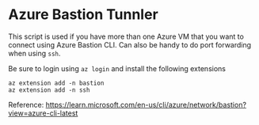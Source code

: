 # Azure Bastion Tunnler

This script is used if you have more than one Azure VM that you want to connect using Azure Bastion CLI. Can also be handy to do port forwarding when using `ssh`.

Be sure to login using `az login` and install the following extensions
```
az extension add -n bastion
az extension add -n ssh
```

Reference: https://learn.microsoft.com/en-us/cli/azure/network/bastion?view=azure-cli-latest